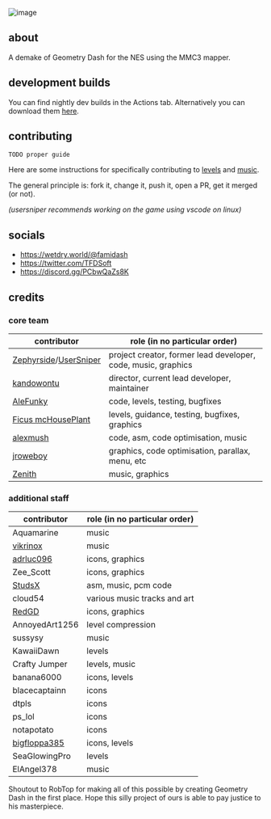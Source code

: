 ![image](https://github.com/user-attachments/assets/ad35e664-ddb0-45d6-b716-8ff3e80df00b)
## about

A demake of Geometry Dash for the NES using the MMC3 mapper.

## development builds

You can find nightly dev builds in the Actions tab. Alternatively you can download them [here](https://nightly.link/tfdsoft/famidash/workflows/main/main/famidash.nes.zip).

## contributing

``TODO proper guide``

Here are some instructions for specifically contributing to [levels](LEVELS/EXPORT%20LEVELS%20INSTRUCTIONS.txt) and [music](MUSIC/README.txt).

The general principle is: fork it, change it, push it, open a PR, get it merged (or not).

*(usersniper recommends working on the game using vscode on linux)*

## socials

- https://wetdry.world/@famidash
- https://twitter.com/TFDSoft
- https://discord.gg/PCbwQaZs8K

## credits
### core team

|contributor|role (in no particular order)|
|---|---|
|[Zephyrside](https://github.com/zephyrside)/[UserSniper](https://github.com/usersniper)|project creator, former lead developer, code, music, graphics|
|[kandowontu](https://github.com/kandowontu)|director, current lead developer, maintainer|
|[AleFunky](https://github.com/PinguLinux)|code, levels, testing, bugfixes|
|[Ficus mcHousePlant](https://github.com/FicusmcHousePlant)|levels, guidance, testing, bugfixes, graphics|
|[alexmush](https://github.com/ADM228)|code, asm, code optimisation, music|
|[jroweboy](https://github.com/jroweboy)|graphics, code optimisation, parallax, menu, etc|
|[Zenith](https://github.com/ZenithNeko)|music, graphics|

### additional staff

|contributor|role (in no particular order)|
|---|---|
|Aquamarine|music|
|[vikrinox](https://github.com/Vickerinox)|music|
|[adrluc096](https://github.com/123456oil)|icons, graphics|
|Zee_Scott|icons, graphics|
|[StudsX](https://github.com/smbhacks)|asm, music, pcm code|
|cloud54|various music tracks and art|
|[RedGD](https://github.com/RedGeometryDash)|icons, graphics|
|AnnoyedArt1256|level compression|
|sussysy|music|
|KawaiiDawn|levels|
|Crafty Jumper|levels, music|
|banana6000|icons, levels|
|blacecaptainn|icons|
|dtpls|icons|
|ps_lol|icons|
|notapotato|icons|
|[bigfloppa385](https://github.com/Nintendo-Bro385)|icons, levels|
|SeaGlowingPro|levels|
|ElAngel378|music|


Shoutout to RobTop for making all of this possible by creating Geometry Dash in the first place. Hope this silly project of ours is able to pay justice to his masterpiece.
